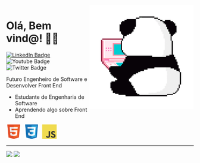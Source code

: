 <img src='panda.gif' width='280px' align='right'/>
<h1>Olá, Bem vind@! 👩‍💻</h1>
  
  <div id="badges">
  <a href = "https://github.com/bastoslcs">
    <img src="https://img.shields.io/badge/LinkedIn-blue?style=for-the-badge&logo=linkedin&logoColor=white" alt="LinkedIn Badge"/>
  </a>
  <img src="https://img.shields.io/badge/YouTube-red?style=for-the-badge&logo=youtube&logoColor=white" alt="Youtube Badge"/>
  <img src="https://img.shields.io/badge/Twitter-blue?style=for-the-badge&logo=twitter&logoColor=white" alt="Twitter Badge"/>
</div>

<p> Futuro Engenheiro de Software e Desenvolver Front End</p>

<ul>
  <li>Estudante de Engenharia de Software</li>
  <li>Aprendendo algo sobre Front End</li>
</ul>

<div>
  <img src="https://github.com/devicons/devicon/blob/master/icons/html5/html5-original.svg" title="HTML5" alt="HTML" width="40" height="40"/>&nbsp;
  <img src="https://github.com/devicons/devicon/blob/master/icons/css3/css3-original.svg" title="css3" alt="css3" width="40" height="40"/>&nbsp;
   <img src="https://github.com/devicons/devicon/blob/master/icons/javascript/javascript-original.svg" title="JavaScript" alt="JavaScript" width="40" height="40"/>&nbsp;
</div>

---

<div align = "left">
<img height = "150" src="https://github-readme-stats.vercel.app/api/top-langs/?username=bastoslcs&show_icons=true&theme=bear&count_private=true"/>
<img height = "150" src="https://github-readme-stats.vercel.app/api?username=bastoslcs&show_icons=true&show_icons=true&theme=bear&count_private=true" />
</div>

